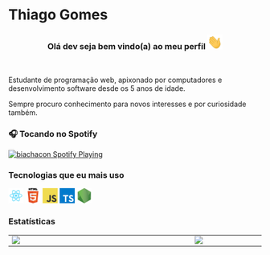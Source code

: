 <h1>Thiago Gomes</h1>
<h3 align="center"> Olá dev seja bem vindo(a) ao meu perfil <img src="https://raw.githubusercontent.com/ABSphreak/ABSphreak/master/gifs/Hi.gif" width="30px"> </h3>

<br />

<p>
Estudante de programação web, apixonado por computadores e desenvolvimento software desde os 5 anos de idade.

Sempre procuro conhecimento para novos interesses e por curiosidade também.
</p>

### 🎧 Tocando no Spotify
[<img src="https://novatorem.thiagog8.vercel.app/api/spotify" alt="biachacon Spotify Playing" width="350" />](https://open.spotify.com/user/z2mh8c2xz65ppom5ezodev5vn)

### Tecnologias que eu mais uso

<p align="left">
<img src="https://raw.githubusercontent.com/github/explore/80688e429a7d4ef2fca1e82350fe8e3517d3494d/topics/react/react.png" alt="react" width="30" height="30"/>
<img src="https://raw.githubusercontent.com/github/explore/80688e429a7d4ef2fca1e82350fe8e3517d3494d/topics/html/html.png" alt="html5"  width="30" height="30"/>
<img src="https://raw.githubusercontent.com/github/explore/80688e429a7d4ef2fca1e82350fe8e3517d3494d/topics/javascript/javascript.png" alt="javascript" width="30" height="30"/>
<img src="https://raw.githubusercontent.com/github/explore/80688e429a7d4ef2fca1e82350fe8e3517d3494d/topics/typescript/typescript.png" alt="typescript" width="30" height="30"/>
<img src="https://raw.githubusercontent.com/github/explore/80688e429a7d4ef2fca1e82350fe8e3517d3494d/topics/nodejs/nodejs.png" alt="nodejs" width="30" height="30"/>
</p>

### Estatísticas

<table>
  <tr>
    <td><img width="350px" align="left" src="https://github-readme-stats.vercel.app/api/top-langs/?username=ThiagoG8&layout=compact&bg_color=right,59c173,a17fe0,5d26c1&title_color=ffffff&text_color=f5f5f5" /></td>
    <td><img width="350px" align="left" src="https://github-readme-stats.vercel.app/api?username=ThiagoG8&bg_color=right,59c173,a17fe0,5d26c1&title_color=ffffff&text_color=f5f5f5&icon_color=f5f5f5&show_icons=true&include_all_commits=true" /></td>
  </tr>  
</table>
